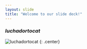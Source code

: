 ```yaml
---
layout: slide
title: "Welcome to our slide deck!"
---
```


### _luchadortocat_

![luchadortocat](https://octodex.github.com/images/luchadortocat.png)
{: .center}
